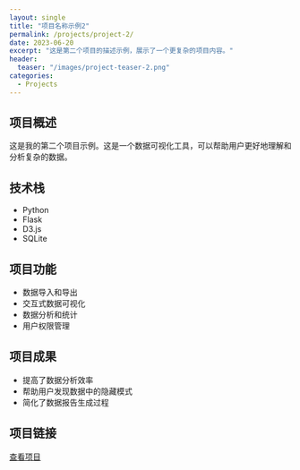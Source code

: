 ```yaml
---
layout: single
title: "项目名称示例2"
permalink: /projects/project-2/
date: 2023-06-20
excerpt: "这是第二个项目的描述示例，展示了一个更复杂的项目内容。"
header:
  teaser: "/images/project-teaser-2.png"
categories:
  - Projects
---
```


## 项目概述
这是我的第二个项目示例。这是一个数据可视化工具，可以帮助用户更好地理解和分析复杂的数据。

## 技术栈
- Python
- Flask
- D3.js
- SQLite

## 项目功能
- 数据导入和导出
- 交互式数据可视化
- 数据分析和统计
- 用户权限管理

## 项目成果
- 提高了数据分析效率
- 帮助用户发现数据中的隐藏模式
- 简化了数据报告生成过程

## 项目链接
[查看项目](https://github.com/eating-cpp)